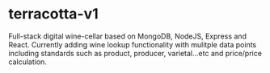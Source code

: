 # terracotta-v1
Full-stack digital wine-cellar based on MongoDB, NodeJS, Express and React. Currently adding wine lookup functionality with mulitple data points including standards such as product, producer, varietal...etc and price/price calculation.
